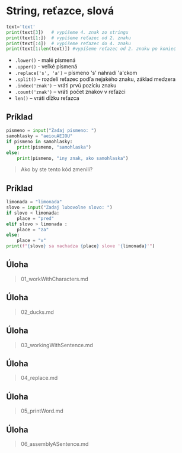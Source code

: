 # String, reťazce, slová

```py
text='text'
print(text[3])   # vypíšeme 4. znak zo stringu
print(text[1:])  # vypíšeme reťazec od 2. znaku
print(text[:4])  # vypíšeme reťazec do 4. znaku
print(text[1:len(text)]) #vypíšeme reťazec od 2. znaku po koniec
```

- `.lower()` - malé písmená
- `.upper()` - veľké písmená
- `.replace('s', 'a')` – písmeno 's' nahradí 'a'ckom
- `.split()` – rozdelí reťazec podľa nejakého znaku, základ medzera
- `.index('znak')` – vráti prvú pozíciu znaku
- `.count('znak')` – vráti počet znakov v reťazci
- `len()` – vráti dĺžku reťazca

## Príklad
```py
pismeno = input("Zadaj pismeno: ")
samohlasky = "aeiouAEIOU"
if pismeno in samohlasky:
    print(pismeno, "samohlaska")
else:
    print(pismeno, "iny znak, ako samohlaska")
```
> Ako by ste tento kód zmenili?

##  Príklad
```py
limonada = "limonada"
slovo = input("Zadaj lubovolne slovo: ")
if slovo < limonada:
    place = "pred"
elif slovo > limonada :
    place = "za"
else:
    place = "v"
print(f"{slovo} sa nachadza {place} slove '{limonada}'")

```

## Úloha
> 01_workWithCharacters.md

## Úloha
> 02_ducks.md

## Úloha
> 03_workingWithSentence.md
## Úloha
> 04_replace.md
## Úloha
> 05_printWord.md
## Úloha
> 06_assemblyASentence.md
